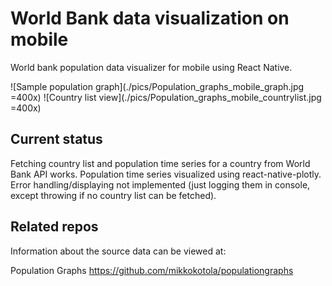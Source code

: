 # World Bank data visualization on mobile
World bank population data visualizer for mobile using React Native.

![Sample population graph](./pics/Population_graphs_mobile_graph.jpg =400x)
![Country list view](./pics/Population_graphs_mobile_countrylist.jpg =400x)

## Current status
Fetching country list and population time series for a country from World Bank API works. Population time series visualized using react-native-plotly. Error handling/displaying not implemented (just logging them in console, except throwing if no country list can be fetched).

## Related repos
Information about the source data can be viewed at:

Population Graphs https://github.com/mikkokotola/populationgraphs
